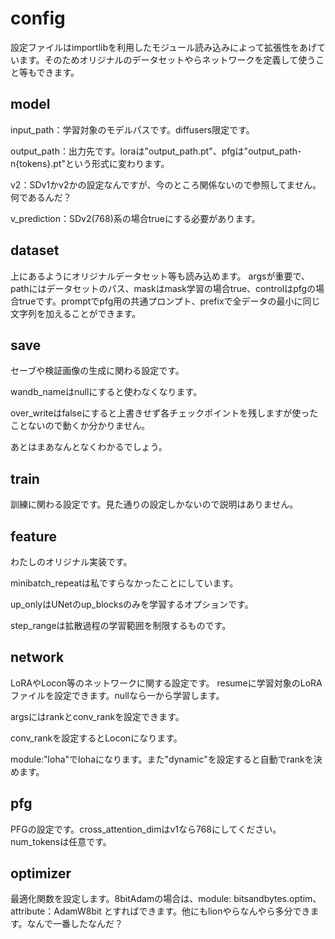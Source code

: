 # config
設定ファイルはimportlibを利用したモジュール読み込みによって拡張性をあげています。そのためオリジナルのデータセットやらネットワークを定義して使うこと等もできます。

## model
input_path：学習対象のモデルパスです。diffusers限定です。

output_path：出力先です。loraは"output_path.pt"、pfgは"output_path-n{tokens}.pt"という形式に変わります。

v2：SDv1かv2かの設定なんですが、今のところ関係ないので参照してません。何であるんだ？

v_prediction：SDv2(768)系の場合trueにする必要があります。

## dataset
上にあるようにオリジナルデータセット等も読み込めます。
argsが重要で、pathにはデータセットのパス、maskはmask学習の場合true、controlはpfgの場合trueです。promptでpfg用の共通プロンプト、prefixで全データの最小に同じ文字列を加えることができます。

## save
セーブや検証画像の生成に関わる設定です。

wandb_nameはnullにすると使わなくなります。

over_writeはfalseにすると上書きせず各チェックポイントを残しますが使ったことないので動くか分かりません。

あとはまあなんとなくわかるでしょう。

## train
訓練に関わる設定です。見た通りの設定しかないので説明はありません。

## feature
わたしのオリジナル実装です。

minibatch_repeatは私ですらなかったことにしています。

up_onlyはUNetのup_blocksのみを学習するオプションです。

step_rangeは拡散過程の学習範囲を制限するものです。

## network
LoRAやLocon等のネットワークに関する設定です。
resumeに学習対象のLoRAファイルを設定できます。nullなら一から学習します。

argsにはrankとconv_rankを設定できます。

conv_rankを設定するとLoconになります。

module:"loha"でlohaになります。また"dynamic"を設定すると自動でrankを決めます。

## pfg
PFGの設定です。cross_attention_dimはv1なら768にしてください。num_tokensは任意です。

## optimizer
最適化関数を設定します。8bitAdamの場合は、module: bitsandbytes.optim、attribute：AdamW8bit とすればできます。他にもlionやらなんやら多分できます。なんで一番したなんだ？
